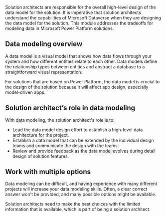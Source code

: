 Solution architects are responsible for the overall high-level design of the data model for the solution. It is imperative that solution architects understand the capabilities of Microsoft Dataverse when they are designing the data model for the solution. This module addresses the tradeoffs for modeling data in Microsoft Power Platform solutions.

## Data modeling overview

A data model is a visual model that shows how data flows through your system and how different entities relate to each other. Data models define the relationship types between entities and abstract a database to a straightforward visual representation.

For solutions that are based on Power Platform, the data model is crucial to the design of the solution because it will affect app design, especially model-driven apps.

## Solution architect’s role in data modeling

With data modeling, the solution architect's role is to:

- Lead the data model design effort to establish a high-level data architecture for the project.
- Establish a data model that can be extended by the individual design teams and communicate the design with the teams.
- Review and provide feedback as the data model evolves during detail design of solution features.

## Work with multiple options

Data modeling can be difficult, and having experience with many different projects will increase your data modeling skills. Often, a clear correct answer won't be provided, and many possible options might be available.

Solution architects need to make the best choices with the limited information that is available, which is part of being a solution architect.
